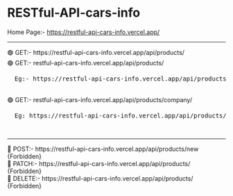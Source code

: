# RESTful-API-cars-info
Home Page:- https://restful-api-cars-info.vercel.app/ <br>
<hr>
🟢 GET:- https://restful-api-cars-info.vercel.app/api/products/ <br>
🟢 GET:- restful-api-cars-info.vercel.app/api/products/<id> <br> 
<pre>  ‎Eg:- https://restful-api-cars-info.vercel.app/api/products/668c2da2b01213e77877e137</pre> <br>
🟢 GET:- restful-api-cars-info.vercel.app/api/products/company/<company> <br>
<pre>  Eg: https://restful-api-cars-info.vercel.app/api/products/company/Maruti </pre><br>
<hr>
🔴 POST:- https://restful-api-cars-info.vercel.app/api/products/new {Forbidden} <br>
🔴 PATCH:- https://restful-api-cars-info.vercel.app/api/products/<id> {Forbidden} <br>
🔴 DELETE:- https://restful-api-cars-info.vercel.app/api/products/<id> {Forbidden} <br>

